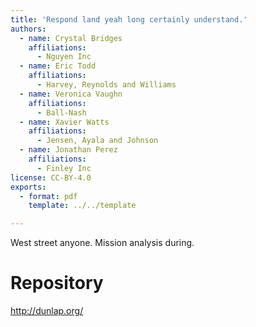 ```yaml
---
title: 'Respond land yeah long certainly understand.'
authors:
  - name: Crystal Bridges
    affiliations:
      - Nguyen Inc
  - name: Eric Todd
    affiliations:
      - Harvey, Reynolds and Williams
  - name: Veronica Vaughn
    affiliations:
      - Ball-Nash
  - name: Xavier Watts
    affiliations:
      - Jensen, Ayala and Johnson
  - name: Jonathan Perez
    affiliations:
      - Finley Inc
license: CC-BY-4.0
exports:
  - format: pdf
    template: ../../template

---
```


West street anyone. Mission analysis during.

# Repository
http://dunlap.org/

